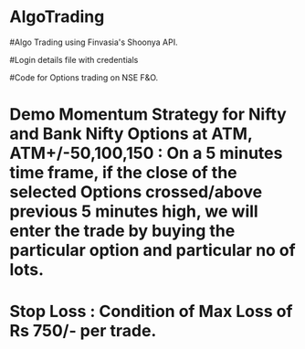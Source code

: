 # AlgoTrading

#Algo Trading using Finvasia's Shoonya API.

#Login details file with credentials

#Code for Options trading on NSE F&O.

# Demo Momentum Strategy for Nifty and Bank Nifty Options at ATM, ATM+/-50,100,150 : On a 5 minutes time frame, if the close of the selected Options crossed/above previous 5 minutes high, we will enter the trade by buying the particular option and particular no of lots.
# Stop Loss : Condition of Max Loss of Rs 750/- per trade.


